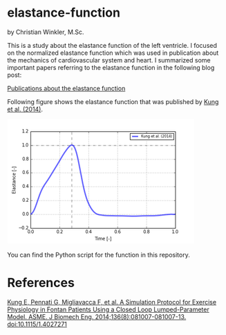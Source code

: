 # elastance-function

by Christian Winkler, M.Sc.

This is a study about the elastance function of the left ventricle. I focused on the normalized elastance function which was used in publication about the mechanics of cardiovascular system and heart. I summarized some important papers referring to the elastance function in the following blog post:

[Publications about the elastance function](https://xi2pi.com/elastance-function-of-the-left-ventricle#more-255)

Following figure shows the elastance function that was published by [Kung et al. (2014)](https://www.ncbi.nlm.nih.gov/pmc/articles/PMC5101033/).

![Kung et al. (2014)](elastance_kung_2014.png)


You can find the Python script for the function in this repository.


# References

[Kung E, Pennati G, Migliavacca F, et al. 
A Simulation Protocol for Exercise Physiology in Fontan Patients Using a Closed Loop Lumped-Parameter Model. 
ASME. J Biomech Eng. 2014;136(8):081007-081007-13. doi:10.1115/1.4027271](https://www.ncbi.nlm.nih.gov/pmc/articles/PMC5101033/)